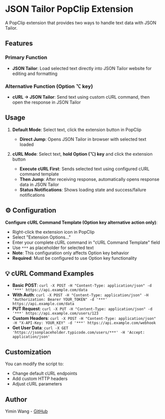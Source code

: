# JSON Tailor PopClip Extension

A PopClip extension that provides two ways to handle text data with JSON Tailor.

## Features

### Primary Function
- **JSON Tailor**: Load selected text directly into JSON Tailor website for editing and formatting

### Alternative Function (Option ⌥ key)
- **cURL → JSON Tailor**: Send text using custom cURL command, then open the response in JSON Tailor

## Usage

1. **Default Mode**: Select text, click the extension button in PopClip
   - **Direct Jump**: Opens JSON Tailor in browser with selected text loaded

2. **cURL Mode**: Select text, **hold Option (⌥) key** and click the extension button
   - **Execute cURL First**: Sends selected text using configured cURL command template
   - **Then Jump**: After receiving response, automatically opens response data in JSON Tailor
   - **Status Notifications**: Shows loading state and success/failure notifications

## ⚙️ Configuration

**Configure cURL Command Template (Option key alternative action only)**: 
   - Right-click the extension icon in PopClip
   - Select "Extension Options..."
   - Enter your complete cURL command in "cURL Command Template" field
   - Use `***` as placeholder for selected text
   - **Note**: This configuration only affects Option key behavior
   - **Required**: Must be configured to use Option key functionality

## 💡 cURL Command Examples

- **Basic POST**: `curl -X POST -H "Content-Type: application/json" -d '***' https://api.example.com/data`
- **With Auth**: `curl -X POST -H "Content-Type: application/json" -H "Authorization: Bearer YOUR_TOKEN" -d '***' https://api.example.com/data`
- **PUT Request**: `curl -X PUT -H "Content-Type: application/json" -d '***' https://api.example.com/users/123`
- **Custom Headers**: `curl -X POST -H "Content-Type: application/json" -H "X-API-Key: YOUR_KEY" -d '***' https://api.example.com/webhook`
- **Get User Data**: `curl -X GET 'https://jsonplaceholder.typicode.com/users/***' -H 'Accept: application/json'`

## Customization

You can modify the script to:
- Change default cURL endpoints
- Add custom HTTP headers
- Adjust cURL parameters

## Author

Yimin Wang - [GitHub](https://github.com/Wangggym)